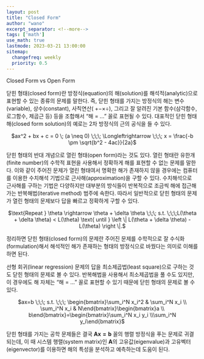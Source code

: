```yaml
---
layout: post
title: "Closed Form"
author: "wano"
excerpt_separator: <!--more-->
tags: ['math']
use_math: true
lastmode: 2023-03-21 13:00:00
sitemap:
  changefreq: weekly
  priority: 0.5
---
```


Closed Form vs Open Form<!--more-->

닫힌 형태(closed form)란 방정식(equation)의 해(solution)를 해석적(analytic)으로 표현할 수 있는 종류의 문제를 말한다. 즉, 닫힌 형태를 가지는 방정식의 해는 변수(variable), 상수(constant), 사칙연산( +−×÷), 그리고 잘 알려진 기본 함수(삼각함수, 로그함수, 제곱근 등) 등을 조합해서 “해 = …” 꼴로 표현될 수 있다. 대표적인 닫힌 형태 해(closed form solution)의 예로는 2차 방정식의 근의 공식을 들 수 있다.

<p style="text-align: center;">$ax^2 + bx + c = 0 \; (a \neq 0) \;\;\; \Longleftrightarrow \;\;\; x = \frac{-b \pm \sqrt{b^2 - 4ac}}{2a}$</p>


닫힌 형태의 반대 개념으로 열린 형태(open form)라는 것도 있다. 열린 형태란 유한개(finite number)의 수학적 표현을 사용해서 정확하게 해를 표현할 수 없는 문제를 말한다. 이와 같이 주어진 문제가 열린 형태여서 명확한 해가 존재하지 않을 경우에는 컴퓨터를 이용한 수치해석 기법으로 근사해(approximation)을 구할 수 있다. 수치해석으로 근사해를 구하는 기법은 다양하지만 대부분의 방식들이 반복적으로 조금씩 해에 접근해 가는 반복해법(iterative method) 범주에 속한다. 따라서 일반적으로 닫힌 형태의 문제가 열린 형태의 문제보다 답을 빠르고 정확하게 구할 수 있다.

<p style="text-align: center;">$\text{Repeat } \theta \rightarrow \theta + \delta \theta \;\;\; s.t. \;\;\;L(\theta + \delta \theta) < L(\theta) \text{ until } \left \| L(\theta + \delta \theta) - L(\theta) \right \|.$</p>


정리하면 닫힌 형태(closed form)의 문제란 주어진 문제를 수학적으로 잘 수식화(formulation)해서 해석적인 해가 존재하는 형태의 방정식으로 바꿨다는 의미로 이해를 하면 된다.

선형 회귀(linear regression) 문제의 답을 최소제곱법(least square)으로 구하는 것도 닫힌 형태의 문제로 볼 수 있다. 반복해법을 사용해서 최소제곱법을 풀 수도 있지만, 이 경우에도 해 자체는 “해 = …” 꼴로 표현할 수 있기 때문에 닫힌 형태의 문제로 볼 수 있다.

<p style="text-align: center;">$ax=b \;\;\; s.t. \;\;\; \begin{bmatrix}\sum_i^N x_i^2 & \sum_i^N x_i \\ \sum_i^N x_i &  N\end{bmatrix}\begin{bmatrix}a \\ b\end{bmatrix}=\begin{bmatrix}\sum_i^N x_i y_i \\\sum_i^N y_i\end{bmatrix}$</p>

닫힌 형태를 가지는 공학 문제들은 결국 $\mathbf{Ax=b}$ 꼴의 행렬 방정식을 푸는 문제로 귀결되는데, 이 때 시스템 행렬(system matrix)인 $\mathbf{A}$의 고유값(eigenvalue)과 고유벡터(eigenvector)를 이용하면 해의 특성을 분석하고 예측하는데 도움이 된다.

